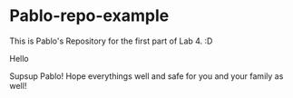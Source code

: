 # Pablo-repo-example
This is Pablo's Repository for the first part of Lab 4. :D


Hello

Supsup Pablo! Hope everythings well and safe for you and your family as well!


